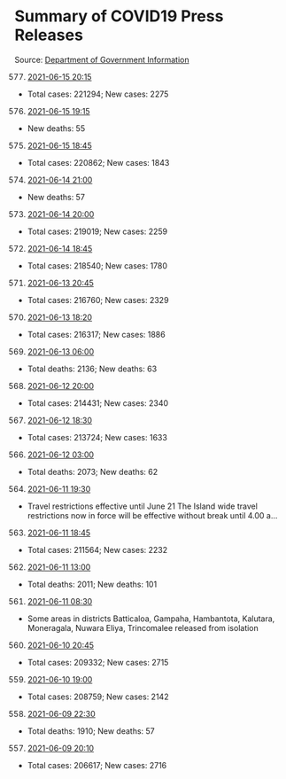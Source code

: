 # Summary of COVID19 Press Releases
Source: [Department of Government Information](https://www.dgi.gov.lk/news/press-releases-sri-lanka/covid-19-documents)




577. [2021-06-15 20:15](./nopdf.dgigovlk.ref577.md)
  * Total cases: 221294; New cases: 2275
576. [2021-06-15 19:15](./nopdf.dgigovlk.ref576.md)
  * New deaths: 55
575. [2021-06-15 18:45](./nopdf.dgigovlk.ref575.md)
  * Total cases: 220862; New cases: 1843
574. [2021-06-14 21:00](./nopdf.dgigovlk.ref574.md)
  * New deaths: 57
573. [2021-06-14 20:00](./nopdf.dgigovlk.ref573.md)
  * Total cases: 219019; New cases: 2259
572. [2021-06-14 18:45](./nopdf.dgigovlk.ref572.md)
  * Total cases: 218540; New cases: 1780
571. [2021-06-13 20:45](./nopdf.dgigovlk.ref571.md)
  * Total cases: 216760; New cases: 2329
570. [2021-06-13 18:20](./nopdf.dgigovlk.ref570.md)
  * Total cases: 216317; New cases: 1886
569. [2021-06-13 06:00](./nopdf.dgigovlk.ref569.md)
  * Total deaths: 2136; New deaths: 63
568. [2021-06-12 20:00](./nopdf.dgigovlk.ref568.md)
  * Total cases: 214431; New cases: 2340
567. [2021-06-12 18:30](./nopdf.dgigovlk.ref567.md)
  * Total cases: 213724; New cases: 1633
566. [2021-06-12 03:00](./nopdf.dgigovlk.ref566.md)
  * Total deaths: 2073; New deaths: 62
564. [2021-06-11 19:30](./nopdf.dgigovlk.ref564.md)
  * Travel restrictions effective until June 21
The Island wide travel restrictions now in force will be effective without break until
4.00 a...
563. [2021-06-11 18:45](./nopdf.dgigovlk.ref563.md)
  * Total cases: 211564; New cases: 2232
562. [2021-06-11 13:00](./nopdf.dgigovlk.ref562.md)
  * Total deaths: 2011; New deaths: 101
561. [2021-06-11 08:30](./nopdf.dgigovlk.ref561.md)
  * Some areas in districts Batticaloa, Gampaha, Hambantota, Kalutara, Moneragala, Nuwara Eliya, Trincomalee released from isolation
560. [2021-06-10 20:45](./nopdf.dgigovlk.ref560.md)
  * Total cases: 209332; New cases: 2715
559. [2021-06-10 19:00](./nopdf.dgigovlk.ref559.md)
  * Total cases: 208759; New cases: 2142
558. [2021-06-09 22:30](./nopdf.dgigovlk.ref558.md)
  * Total deaths: 1910; New deaths: 57
557. [2021-06-09 20:10](./nopdf.dgigovlk.ref557.md)
  * Total cases: 206617; New cases: 2716